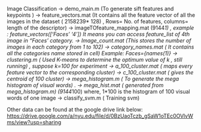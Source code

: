 Image Classification
	→ demo_main.m (To generate sift features and keypoints )
	→ feature_vectors.mat (It contains all the feature vector of all the images in the dataset ( 		2158239* 128) , Rows= No. of features, columns= length of the descriptor) 
	→ imageTOfeature_mapping.mat (9144*1) , example : feature_vectors([‘Faces’ ‘4’]) 
It means you can access feature_list of  4th image in “Faces’ category.
	→ Image_count.mat  (This stores the number of images in each category from 1 to 102)
	→ category_names.mat ( It contains all the categories name stored in cell) 
Example: Faces={names(1)}
→ clustering.m ( Used K-means to determine the optimum value of k , still running) , 		 suppose k=100 for experiment
→ a_100_cluster.mat ( maps every feature vector to the corresponding cluster)
→ c_100_cluster.mat ( gives the centroid of 100 cluster)
→ mega_histogram.m ( To generate the mega histogram of visual words) . 
→ mega_hist.mat ( generated from mega_histogram.m)  (9144*100)  where, 1*100 is the     	 histogram of 100 visual words of one image
→ classify_svm.m ( Training svm)

Other data can be found at the google drive link below:
https://drive.google.com/a/nyu.edu/file/d/0BzUaoTczb_gSaW1oTEc0OVlvWms/view?usp=sharing

	
